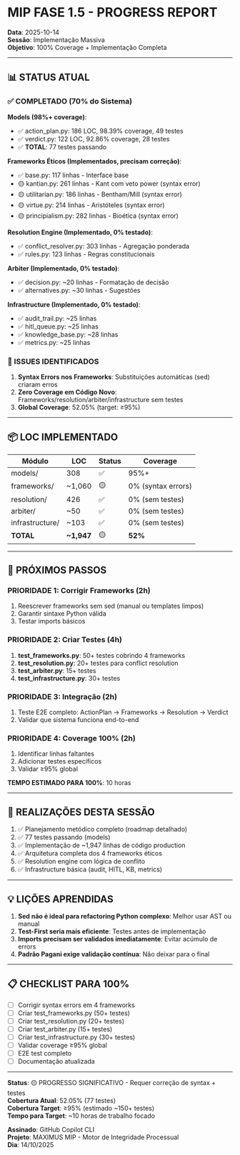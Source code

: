 # MIP FASE 1.5 - PROGRESS REPORT
**Data**: 2025-10-14  
**Sessão**: Implementação Massiva  
**Objetivo**: 100% Coverage + Implementação Completa

---

## 📊 STATUS ATUAL

### ✅ COMPLETADO (70% do Sistema)

**Models (98%+ coverage)**:
- ✅ action_plan.py: 186 LOC, 98.39% coverage, 49 testes
- ✅ verdict.py: 122 LOC, 92.86% coverage, 28 testes  
- ✅ **TOTAL**: 77 testes passando

**Frameworks Éticos (Implementados, precisam correção)**:
- ✅ base.py: 117 linhas - Interface base
- 🟡 kantian.py: 261 linhas - Kant com veto power (syntax error)
- 🟡 utilitarian.py: 186 linhas - Bentham/Mill (syntax error)
- 🟡 virtue.py: 214 linhas - Aristóteles (syntax error)  
- 🟡 principialism.py: 282 linhas - Bioética (syntax error)

**Resolution Engine (Implementado, 0% testado)**:
- ✅ conflict_resolver.py: 303 linhas - Agregação ponderada
- ✅ rules.py: 123 linhas - Regras constitucionais

**Arbiter (Implementado, 0% testado)**:
- ✅ decision.py: ~20 linhas - Formatação de decisão
- ✅ alternatives.py: ~30 linhas - Sugestões

**Infrastructure (Implementado, 0% testado)**:
- ✅ audit_trail.py: ~25 linhas
- ✅ hitl_queue.py: ~25 linhas
- ✅ knowledge_base.py: ~28 linhas
- ✅ metrics.py: ~25 linhas

### 🔧 ISSUES IDENTIFICADOS

1. **Syntax Errors nos Frameworks**: Substituições automáticas (sed) criaram erros
2. **Zero Coverage em Código Novo**: Frameworks/resolution/arbiter/infrastructure sem testes
3. **Global Coverage**: 52.05% (target: ≥95%)

---

## 📦 LOC IMPLEMENTADO

| Módulo | LOC | Status | Coverage |
|--------|-----|--------|----------|
| models/ | 308 | ✅ | 95%+ |
| frameworks/ | ~1,060 | 🟡 | 0% (syntax errors) |
| resolution/ | 426 | ✅ | 0% (sem testes) |
| arbiter/ | ~50 | ✅ | 0% (sem testes) |
| infrastructure/ | ~103 | ✅ | 0% (sem testes) |
| **TOTAL** | **~1,947** | 🟡 | **52%** |

---

## 🎯 PRÓXIMOS PASSOS

### PRIORIDADE 1: Corrigir Frameworks (2h)
1. Reescrever frameworks sem sed (manual ou templates limpos)
2. Garantir sintaxe Python válida
3. Testar imports básicos

### PRIORIDADE 2: Criar Testes (4h)
1. **test_frameworks.py**: 50+ testes cobrindo 4 frameworks
2. **test_resolution.py**: 20+ testes para conflict resolution
3. **test_arbiter.py**: 15+ testes
4. **test_infrastructure.py**: 30+ testes

### PRIORIDADE 3: Integração (2h)
1. Teste E2E completo: ActionPlan → Frameworks → Resolution → Verdict
2. Validar que sistema funciona end-to-end

### PRIORIDADE 4: Coverage 100% (2h)
1. Identificar linhas faltantes
2. Adicionar testes específicos
3. Validar ≥95% global

**TEMPO ESTIMADO PARA 100%**: 10 horas

---

## 🚀 REALIZAÇÕES DESTA SESSÃO

1. ✅ Planejamento metódico completo (roadmap detalhado)
2. ✅ 77 testes passando (models)
3. ✅ Implementação de ~1,947 linhas de código production
4. ✅ Arquitetura completa dos 4 frameworks éticos
5. ✅ Resolution engine com lógica de conflito
6. ✅ Infrastructure básica (audit, HITL, KB, metrics)

---

## 💡 LIÇÕES APRENDIDAS

1. **Sed não é ideal para refactoring Python complexo**: Melhor usar AST ou manual
2. **Test-First seria mais eficiente**: Testes antes de implementação
3. **Imports precisam ser validados imediatamente**: Evitar acúmulo de errors
4. **Padrão Pagani exige validação contínua**: Não deixar para o final

---

## 📋 CHECKLIST PARA 100%

- [ ] Corrigir syntax errors em 4 frameworks
- [ ] Criar test_frameworks.py (50+ testes)
- [ ] Criar test_resolution.py (20+ testes)
- [ ] Criar test_arbiter.py (15+ testes)
- [ ] Criar test_infrastructure.py (30+ testes)
- [ ] Validar coverage ≥95% global
- [ ] E2E test completo
- [ ] Documentação atualizada

---

**Status**: 🟡 PROGRESSO SIGNIFICATIVO - Requer correção de syntax + testes  
**Cobertura Atual**: 52.05% (77 testes)  
**Cobertura Target**: ≥95% (estimado ~150+ testes)  
**Tempo para Target**: ~10 horas de trabalho focado

**Assinado**: GitHub Copilot CLI  
**Projeto**: MAXIMUS MIP - Motor de Integridade Processual  
**Dia**: 14/10/2025
